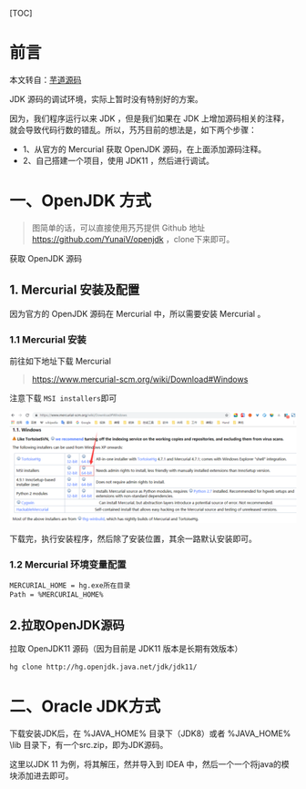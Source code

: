 [TOC]





# 前言

本文转自：[芋道源码](<http://www.iocoder.cn/JDK/build-debugging-environment/>)



JDK 源码的调试环境，实际上暂时没有特别好的方案。

因为，我们程序运行以来 JDK ，但是我们如果在 JDK 上增加源码相关的注释，就会导致代码行数的错乱。所以，艿艿目前的想法是，如下两个步骤：

- 1、从官方的 Mercurial 获取 OpenJDK 源码，在上面添加源码注释。
- 2、自己搭建一个项目，使用 JDK11 ，然后进行调试。



# 一、OpenJDK 方式

> 图简单的话，可以直接使用艿艿提供 Github 地址 <https://github.com/YunaiV/openjdk> ，clone下来即可。

获取 OpenJDK 源码

## 1. Mercurial 安装及配置

因为官方的 OpenJDK 源码在 Mercurial 中，所以需要安装 Mercurial 。

### 1.1 Mercurial  安装

前往如下地址下载 Mercurial 

> <https://www.mercurial-scm.org/wiki/Download#Windows>

注意下载  `MSI installers`即可

![1561010555427](images/1561010555427.png)



下载完，执行安装程序，然后除了安装位置，其余一路默认安装即可。



### 1.2 Mercurial 环境变量配置

```properties
MERCURIAL_HOME = hg.exe所在目录
Path = %MERCURIAL_HOME%
```





## 2.拉取OpenJDK源码

拉取 OpenJDK11 源码（因为目前是 JDK11 版本是长期有效版本）

```bash
hg clone http://hg.openjdk.java.net/jdk/jdk11/
```







# 二、Oracle JDK方式

下载安装JDK后，在 %JAVA_HOME% 目录下（JDK8）或者 %JAVA_HOME% \lib 目录下，有一个src.zip，即为JDK源码。

这里以JDK 11 为例，将其解压，然并导入到 IDEA 中，然后一个一个将java的模块添加进去即可。













